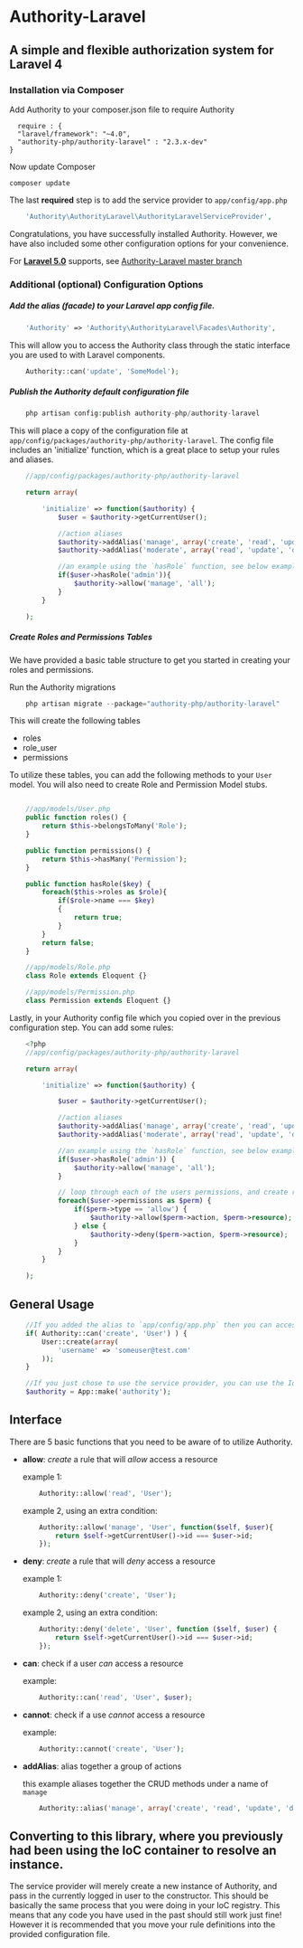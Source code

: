 # Authority-Laravel
## A simple and flexible authorization system for Laravel 4

### Installation via Composer
Add Authority to your composer.json file to require Authority

	  require : {
      "laravel/framework": "~4.0",
      "authority-php/authority-laravel" : "2.3.x-dev"
    }

Now update Composer

	composer update

The last **required** step is to add the service provider to `app/config/app.php`

```php
    'Authority\AuthorityLaravel\AuthorityLaravelServiceProvider',
```

Congratulations, you have successfully installed Authority.  However, we have also included some other configuration options for your convenience.

For [**Laravel 5.0**](http://laravel.com/docs/5.0) supports, see [Authority-Laravel master branch](https://github.com/authority-php/authority-laravel/tree/master)

### Additional (optional) Configuration Options

##### Add the alias (facade) to your Laravel app config file.

```php
    'Authority' => 'Authority\AuthorityLaravel\Facades\Authority',
```

This will allow you to access the Authority class through the static interface you are used to with Laravel components.

```php
	Authority::can('update', 'SomeModel');
```

##### Publish the Authority default configuration file

```php
	php artisan config:publish authority-php/authority-laravel
```

This will place a copy of the configuration file at `app/config/packages/authority-php/authority-laravel`. The config file includes an 'initialize' function, which is a great place to setup your rules and aliases.

```php
	//app/config/packages/authority-php/authority-laravel

	return array(

		'initialize' => function($authority) {
			$user = $authority->getCurrentUser();

			//action aliases
			$authority->addAlias('manage', array('create', 'read', 'update', 'delete'));
        	$authority->addAlias('moderate', array('read', 'update', 'delete'));

        	//an example using the `hasRole` function, see below examples for more details
        	if($user->hasRole('admin')){
        		$authority->allow('manage', 'all');
			}
		}

	);
```

##### Create Roles and Permissions Tables

We have provided a basic table structure to get you started in creating your roles and permissions.

Run the Authority migrations

```php
	php artisan migrate --package="authority-php/authority-laravel"
```

This will create the following tables

- roles
- role_user
- permissions

To utilize these tables, you can add the following methods to your `User` model.  You will also need to create Role and Permission Model stubs.

```php

	//app/models/User.php
	public function roles() {
        return $this->belongsToMany('Role');
    }

    public function permissions() {
        return $this->hasMany('Permission');
    }

	public function hasRole($key) {
		foreach($this->roles as $role){
			if($role->name === $key)
			{
				return true;
			}
		}
		return false;
	}

	//app/models/Role.php
	class Role extends Eloquent {}

	//app/models/Permission.php
	class Permission extends Eloquent {}
```

Lastly, in your Authority config file which you copied over in the previous configuration step.  You can add some rules:

```php
	<?php
	//app/config/packages/authority-php/authority-laravel

	return array(

		'initialize' => function($authority) {

			$user = $authority->getCurrentUser();

			//action aliases
			$authority->addAlias('manage', array('create', 'read', 'update', 'delete'));
        	$authority->addAlias('moderate', array('read', 'update', 'delete'));

        	//an example using the `hasRole` function, see below examples for more details
        	if($user->hasRole('admin')) {
        		$authority->allow('manage', 'all');
			}

			// loop through each of the users permissions, and create rules
			foreach($user->permissions as $perm) {
				if($perm->type == 'allow') {
					$authority->allow($perm->action, $perm->resource);
				} else {
					$authority->deny($perm->action, $perm->resource);
				}
			}
		}

	);
```

## General Usage

```php
	//If you added the alias to `app/config/app.php` then you can access Authority, from any Controller, View, or anywhere else in your Laravel app like so:
	if( Authority::can('create', 'User') ) {
		User::create(array(
			'username' => 'someuser@test.com'
		));
	}

	//If you just chose to use the service provider, you can use the IoC container to resolve your instance
	$authority = App::make('authority');
```

## Interface

There are 5 basic functions that you need to be aware of to utilize Authority.

- **allow**: *create* a rule that will *allow* access a resource

	example 1:
	```php
	    Authority::allow('read', 'User');
	```

	example 2, using an extra condition:
	```php
	    Authority::allow('manage', 'User', function($self, $user){
		    return $self->getCurrentUser()->id === $user->id;
	    });
	```

- **deny**: *create* a rule that will *deny* access a resource

	example 1:
	```php
	    Authority::deny('create', 'User');
	```

	example 2, using an extra condition:
	```php
	    Authority::deny('delete', 'User', function ($self, $user) {
            return $self->getCurrentUser()->id === $user->id;
        });
    ```

- **can**: check if a user *can* access a resource

	example:
	```php
	    Authority::can('read', 'User', $user);
	```

- **cannot**: check if a use *cannot* access a resource

	example:
	```php
	    Authority::cannot('create', 'User');
	```

- **addAlias**: alias together a group of actions

	this example aliases together the CRUD methods under a name of `manage`
	```php
	    Authority::alias('manage', array('create', 'read', 'update', 'delete'));
	```

## Converting to this library, where you previously had been using the IoC container to resolve an instance.

The service provider will merely create a new instance of Authority, and pass in the currently logged in user to the constructor.  This should be basically the same process that you were doing in your IoC registry.  This means that any code you have used in the past should still work just fine!  However it is recommended that you move your rule definitions into the provided configuration file.
